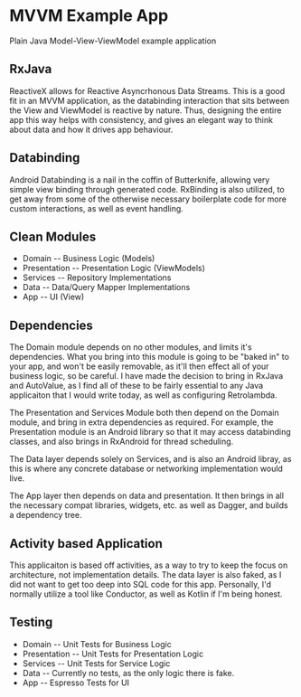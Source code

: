 # MVVM Example App

Plain Java Model-View-ViewModel example application

## RxJava

ReactiveX allows for Reactive Asyncrhonous Data Streams.  This is a good fit in an MVVM application,
as the databinding interaction that sits between the View and ViewModel is reactive by nature.
Thus, designing the entire app this way helps with consistency, and gives an elegant way to think
about data and how it drives app behaviour.

## Databinding

Android Databinding is a nail in the coffin of Butterknife, allowing very simple view binding
through generated code.  RxBinding is also utilized, to get away from some of the otherwise
necessary boilerplate code for more custom interactions, as well as event handling.

## Clean Modules

* Domain -- Business Logic (Models)
* Presentation -- Presentation Logic (ViewModels)
* Services -- Repository Implementations
* Data -- Data/Query Mapper Implementations
* App -- UI (View)

## Dependencies

The Domain module depends on no other modules, and limits it's dependencies.  What you bring into
this module is going to be "baked in" to your app, and won't be easily removable, as it'll then
effect all of your business logic, so be careful.  I have made the decision to bring in RxJava
and AutoValue, as I find all of these to be fairly essential to any Java applicaiton that I would
write today, as well as configuring Retrolambda.

The Presentation and Services Module both then depend on the Domain module, and bring in extra
dependencies as required.  For example, the Presentation module is an Android library so that it may
access databinding classes, and also brings in RxAndroid for thread scheduling.

The Data layer depends solely on Services, and is also an Android libray, as this is where any
concrete database or networking implementation would live.

The App layer then depends on data and presentation.  It then brings in all the necessary compat
libraries, widgets, etc. as well as Dagger, and builds a dependency tree.

## Activity based Application

This applicaiton is based off activities, as a way to try to keep the focus on architecture, not
implementation details.  The data layer is also faked, as I did not want to get too deep into SQL
code for this app.  Personally, I'd normally utilize a tool like Conductor, as well as Kotlin if I'm
being honest.

## Testing

* Domain -- Unit Tests for Business Logic
* Presentation -- Unit Tests for Presentation Logic
* Services -- Unit Tests for Service Logic
* Data -- Currently no tests, as the only logic there is fake.
* App -- Espresso Tests for UI

